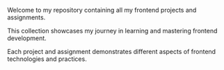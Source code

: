 Welcome to my repository containing all my frontend projects and assignments.

This collection showcases my journey in learning and mastering frontend development. 

Each project and assignment demonstrates different aspects of frontend technologies and practices.
